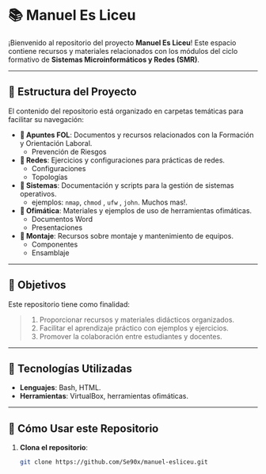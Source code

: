 # 📚 Manuel Es Liceu


¡Bienvenido al repositorio del proyecto **Manuel Es Liceu**! Este espacio contiene recursos y materiales relacionados con los módulos del ciclo formativo de **Sistemas Microinformáticos y Redes (SMR)**.


---


## 🌟 Estructura del Proyecto


El contenido del repositorio está organizado en carpetas temáticas para facilitar su navegación:


- **📁 Apuntes FOL**: Documentos y recursos relacionados con la Formación y Orientación Laboral.
   - Prevención de Riesgos
- **📁 Redes**: Ejercicios y configuraciones para prácticas de redes.
   - Configuraciones 
   - Topologías
- **📁 Sistemas**: Documentación y scripts para la gestión de sistemas operativos.
   - ejemplos: `nmap`, `chmod` , `ufw` , `john`. Muchos mas!.
- **📁 Ofimática**: Materiales y ejemplos de uso de herramientas ofimáticas.
   - Documentos Word
   - Presentaciones 
- **📁 Montaje**: Recursos sobre montaje y mantenimiento de equipos.
   - Componentes
   - Ensamblaje

---


## 📌 Objetivos


Este repositorio tiene como finalidad:


> 1. Proporcionar recursos y materiales didácticos organizados.
> 2. Facilitar el aprendizaje práctico con ejemplos y ejercicios.
> 3. Promover la colaboración entre estudiantes y docentes.


---


## 🔧 Tecnologías Utilizadas


- **Lenguajes**: Bash, HTML.
- **Herramientas**: VirtualBox, herramientas ofimáticas.


---
## 🚀 Cómo Usar este Repositorio


1. **Clona el repositorio**:
   ```bash
   git clone https://github.com/Se90x/manuel-esliceu.git


